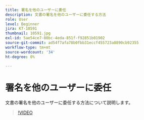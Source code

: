 ```yaml
---
title: 署名を他のユーザーに委任
description: 文書の署名を他のユーザーに委任する方法
role: User
level: Beginner
jira: KT-10591
thumbnail: 10591.jpg
exl-id: 5ae54ce7-80bc-4eda-851f-f92851b01902
source-git-commit: ad54f7afa78b0fbb31eccf455723a8890cb92355
workflow-type: tm+mt
source-wordcount: '34'
ht-degree: 0%

---
```


# 署名を他のユーザーに委任

文書の署名を他のユーザーに委任する方法について説明します。

>[!VIDEO](https://video.tv.adobe.com/v/343856?quality=12&learn=on&hidetitle=true)
